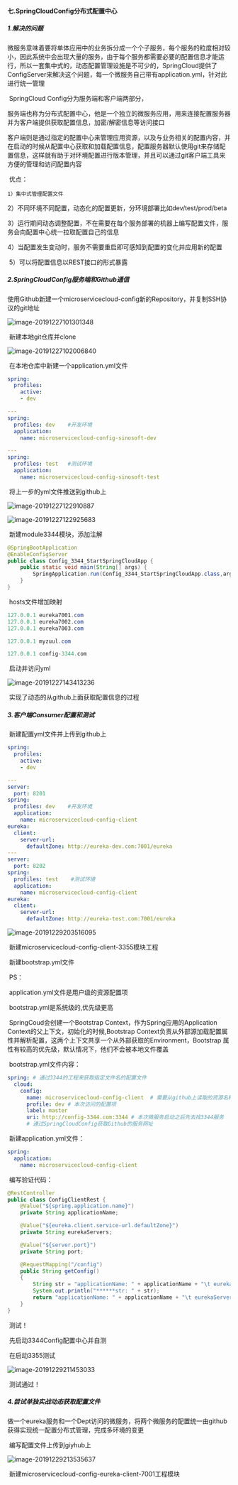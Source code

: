 #### 七.SpringCloudConfig分布式配置中心

##### 1.解决的问题

​	微服务意味着要将单体应用中的业务拆分成一个个子服务，每个服务的粒度相对较小，因此系统中会出现大量的服务，由于每个服务都需要必要的配置信息才能运行，所以一套集中式的，动态配置管理设施是不可少的，SpringCloud提供了ConfigServer来解决这个问题，每一个微服务自己带有application.yml，针对此进行统一管理

​	SpringCloud  Config分为服务端和客户端两部分，

​	服务端也称为分布式配置中心，他是一个独立的微服务应用，用来连接配置服务器并为客户端提供获取配置信息，加密/解密信息等访问接口	

​	客户端则是通过指定的配置中心来管理应用资源，以及与业务相关的配置内容，并在启动的时候从配置中心获取和加载配置信息，配置服务器默认使用git来存储配置信息，这样就有助于对环境配置进行版本管理，并且可以通过git客户端工具来方便的管理和访问配置内容

​	优点：

 	1）集中式管理配置文件

​	 2）不同环境不同配置，动态化的配置更新，分环境部署比如dev/test/prod/beta

​	 3）运行期间动态调整配置，不在需要在每个服务部署的机器上编写配置文件，服务会向配置中心统一拉取配置自己的信息

​	 4）当配置发生变动时，服务不需要重启即可感知到配置的变化并应用新的配置

​	 5）可以将配置信息以REST接口的形式暴露

##### 2.SpringCloudConfig服务端和Github通信

​	使用Github新建一个microservicecloud-config新的Repository，并复制SSH协议的git地址

![image-20191227101301348](%E4%B8%83.SpringCloudConfig%E5%88%86%E5%B8%83%E5%BC%8F%E9%85%8D%E7%BD%AE%E4%B8%AD%E5%BF%83.assets/image-20191227101301348.png)

​	新建本地git仓库并clone

![image-20191227102006840](%E4%B8%83.SpringCloudConfig%E5%88%86%E5%B8%83%E5%BC%8F%E9%85%8D%E7%BD%AE%E4%B8%AD%E5%BF%83.assets/image-20191227102006840.png)

​	在本地仓库中新建一个application.yml文件

```yml
spring:
  profiles:
    active:
    - dev

---
spring:
  profiles: dev    #开发环境
  application:
    name: microservicecloud-config-sinosoft-dev

---
spring:
  profiles: test   #测试环境
  application:
    name: microservicecloud-config-sinosoft-test

```

​	将上一步的yml文件推送到github上

![image-20191227122910887](%E4%B8%83.SpringCloudConfig%E5%88%86%E5%B8%83%E5%BC%8F%E9%85%8D%E7%BD%AE%E4%B8%AD%E5%BF%83.assets/image-20191227122910887.png)

![image-20191227122925683](%E4%B8%83.SpringCloudConfig%E5%88%86%E5%B8%83%E5%BC%8F%E9%85%8D%E7%BD%AE%E4%B8%AD%E5%BF%83.assets/image-20191227122925683.png)

​	新建module3344模块，添加注解

```java
@SpringBootApplication
@EnableConfigServer
public class Config_3344_StartSpringCloudApp {
    public static void main(String[] args) {
        SpringApplication.run(Config_3344_StartSpringCloudApp.class,args);
    }
}
```

​	hosts文件增加映射

```java
127.0.0.1 eureka7001.com
127.0.0.1 eureka7002.com
127.0.0.1 eureka7003.com

127.0.0.1 myzuul.com

127.0.0.1 config-3344.com
```

​	启动并访问yml

![image-20191227143413236](%E4%B8%83.SpringCloudConfig%E5%88%86%E5%B8%83%E5%BC%8F%E9%85%8D%E7%BD%AE%E4%B8%AD%E5%BF%83.assets/image-20191227143413236.png)

​	实现了动态的从github上面获取配置信息的过程

##### 3.客户端Consumer配置和测试

​	新建配置yml文件并上传到github上

```yml
spring:
  profiles:
    active:
    - dev

---
server:
  port: 8201
spring:
  profiles: dev    #开发环境
  application:
    name: microservicecloud-config-client
eureka:
  client:
    server-url:
      defaultZone: http://eureka-dev.com:7001/eureka
---
server:
  port: 8202
spring:
  profiles: test    #测试环境
  application:
    name: microservicecloud-config-client
eureka:
  client:
    server-url:
      defaultZone: http://eureka-test.com:7001/eureka


```

![image-20191229203516095](%E4%B8%83.SpringCloudConfig%E5%88%86%E5%B8%83%E5%BC%8F%E9%85%8D%E7%BD%AE%E4%B8%AD%E5%BF%83.assets/image-20191229203516095.png)

​	新建microservicecloud-config-client-3355模块工程

​	新建bootstrap.yml文件

​	PS：

​		application.yml文件是用户级的资源配置项

​		bootstrap.yml是系统级的,优先级更高

​		SpringCoud会创建一个Bootstrap  Context，作为Spring应用的Application  Context的父上下文，初始化的时候,Bootstrap  Context负责从外部源加载配置属性并解析配置，这两个上下文共享一个从外部获取的Environment，Bootstrap  属性有较高的优先级，默认情况下，他们不会被本地文件覆盖



​	bootstrap.yml文件内容：

```yml
spring: # 通过3344的工程来获取指定文件名的配置文件 
  cloud:
    config:
      name: microservicecloud-config-client  # 需要从github上读取的资源名称(
      profile: dev # 本次访问的配置项
      label: master
      uri: http://config-3344.com:3344 # 本次微服务启动之后先去找3344服务
      # 通过SpringCloudConfig获取Github的服务网址
```

​	新建application.yml文件：

```yml
spring:
  application:
    name: microservicecloud-config-client
```

​	编写验证代码：

```java
@RestController
public class ConfigClientRest {
    @Value("${spring.application.name}")
    private String applicationName;

    @Value("${eureka.client.service-url.defaultZone}")
    private String eurekaServers;

    @Value("${server.port}")
    private String port;

    @RequestMapping("/config")
    public String getConfig()
    {
        String str = "applicationName: " + applicationName + "\t eurekaServers:" + eurekaServers + "\t port: " + port;
        System.out.println("******str: " + str);
        return "applicationName: " + applicationName + "\t eurekaServers:" + eurekaServers + "\t port: " + port;
    }
}

```

​	测试！

​	先启动3344Config配置中心并自测

​	在启动3355测试

![image-20191229211453033](%E4%B8%83.SpringCloudConfig%E5%88%86%E5%B8%83%E5%BC%8F%E9%85%8D%E7%BD%AE%E4%B8%AD%E5%BF%83.assets/image-20191229211453033.png)

​	测试通过！

##### 4.尝试单独实战动态获取配置文件

​	做一个eureka服务和一个Dept访问的微服务，将两个微服务的配置统一由github获得实现统一配置分布式管理，完成多环境的变更

​	编写配置文件上传到giyhub上

![image-20191229213535637](%E4%B8%83.SpringCloudConfig%E5%88%86%E5%B8%83%E5%BC%8F%E9%85%8D%E7%BD%AE%E4%B8%AD%E5%BF%83.assets/image-20191229213535637.png)

​	新建microservicecloud-config-eureka-client-7001工程模块

















